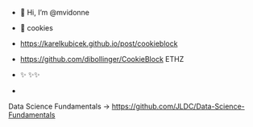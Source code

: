 - 👋 Hi, I’m @mvidonne
- 👀 cookies
- https://karelkubicek.github.io/post/cookieblock 
- https://github.com/dibollinger/CookieBlock  ETHZ

- ✨ ✨✨
- 

Data Science Fundamentals  -> https://github.com/JLDC/Data-Science-Fundamentals

<!---
mvidonne/mvidonne is a ✨ special ✨ repository because its `README.md` (this file) appears on your GitHub profile.
You can click the Preview link to take a look at your changes.
--->
